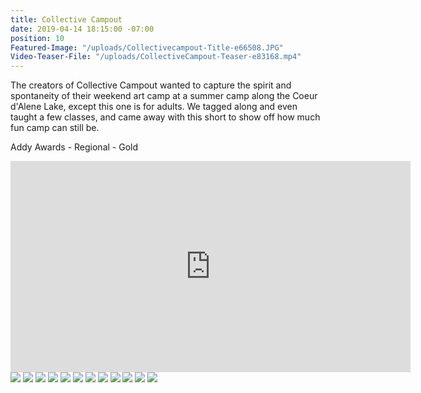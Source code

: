 ```yaml
---
title: Collective Campout
date: 2019-04-14 18:15:00 -07:00
position: 10
Featured-Image: "/uploads/Collectivecampout-Title-e66508.JPG"
Video-Teaser-File: "/uploads/CollectiveCampout-Teaser-e83168.mp4"
---
```


The creators of Collective Campout wanted to capture the spirit and spontaneity of their weekend art camp at a summer camp along the Coeur d'Alene Lake, except this one is for adults. We tagged along and even taught a few classes, and came away with this short to show off how much fun camp can still be.  

Addy Awards - Regional - Gold

<iframe src="https://player.vimeo.com/video/287886886" width="640" height="338" frameborder="0" allow="autoplay; fullscreen" allowfullscreen></iframe>

<div class="gallery" data-columns="3">
<img src="/uploads/FactoryTown-Spokane-CollectiveCampout1001.png" />
<img src="/uploads/FactoryTown-Spokane-CollectiveCampout1003.png" />
<img src="/uploads/FactoryTown-Spokane-CollectiveCampout1002.png" />
<img src="/uploads/FactoryTown-Spokane-CollectiveCampout1004.png" />
<img src="/uploads/FactoryTown-Spokane-CollectiveCampout1005.png" />
<img src="/uploads/FactoryTown-Spokane-CollectiveCampout1006.png" />
<img src="/uploads/FactoryTown-Spokane-CollectiveCampout1007.png" />
<img src="/uploads/FactoryTown-Spokane-CollectiveCampout1008.png" />
<img src="/uploads/FactoryTown-Spokane-CollectiveCampout1009.png" />
<img src="/uploads/FactoryTown-Spokane-CollectiveCampout1010.png" />
<img src="/uploads/FactoryTown-Spokane-CollectiveCampout1011.png" />
<img src="/uploads/FactoryTown-Spokane-CollectiveCampout1012.png" />


